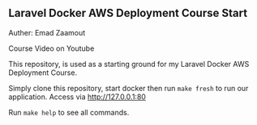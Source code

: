 
## Laravel Docker AWS Deployment Course Start

Auther: Emad Zaamout

Course Video on Youtube

This repository, is used as a starting ground for my Laravel Docker AWS Deployment Course.

Simply clone this repository, start docker then run `make fresh` to run our application.
Access via http://127.0.0.1:80

Run `make help` to see all commands.
